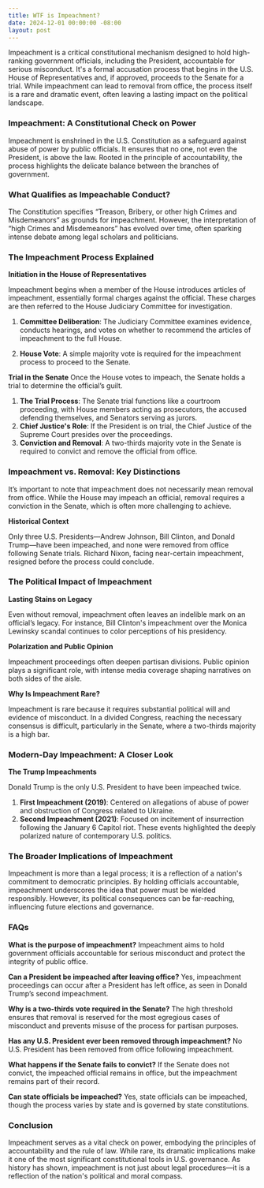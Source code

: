 ```yaml
---
title: WTF is Impeachment?
date: 2024-12-01 00:00:00 -08:00
layout: post
---
```


Impeachment is a critical constitutional mechanism designed to hold high-ranking government officials, including the President, accountable for serious misconduct. It's a formal accusation process that begins in the U.S. House of Representatives and, if approved, proceeds to the Senate for a trial. While impeachment can lead to removal from office, the process itself is a rare and dramatic event, often leaving a lasting impact on the political landscape.

### Impeachment: A Constitutional Check on Power

Impeachment is enshrined in the U.S. Constitution as a safeguard against abuse of power by public officials. It ensures that no one, not even the President, is above the law. Rooted in the principle of accountability, the process highlights the delicate balance between the branches of government.

### What Qualifies as Impeachable Conduct?

The Constitution specifies “Treason, Bribery, or other high Crimes and Misdemeanors” as grounds for impeachment. However, the interpretation of “high Crimes and Misdemeanors” has evolved over time, often sparking intense debate among legal scholars and politicians.

### The Impeachment Process Explained

**Initiation in the House of Representatives** 

Impeachment begins when a member of the House introduces articles of impeachment, essentially formal charges against the official. These charges are then referred to the House Judiciary Committee for investigation.

1. **Committee Deliberation**: The Judiciary Committee examines evidence, conducts hearings, and votes on whether to recommend the articles of impeachment to the full House.

2. **House Vote**: A simple majority vote is required for the impeachment process to proceed to the Senate.

**Trial in the Senate**
Once the House votes to impeach, the Senate holds a trial to determine the official’s guilt.

1. **The Trial Process**: The Senate trial functions like a courtroom proceeding, with House members acting as prosecutors, the accused defending themselves, and Senators serving as jurors.
2. **Chief Justice's Role**: If the President is on trial, the Chief Justice of the Supreme Court presides over the proceedings.
3. **Conviction and Removal**: A two-thirds majority vote in the Senate is required to convict and remove the official from office.

### Impeachment vs. Removal: Key Distinctions

It’s important to note that impeachment does not necessarily mean removal from office. While the House may impeach an official, removal requires a conviction in the Senate, which is often more challenging to achieve.

**Historical Context**

Only three U.S. Presidents—Andrew Johnson, Bill Clinton, and Donald Trump—have been impeached, and none were removed from office following Senate trials. Richard Nixon, facing near-certain impeachment, resigned before the process could conclude.

### The Political Impact of Impeachment

**Lasting Stains on Legacy** 

Even without removal, impeachment often leaves an indelible mark on an official’s legacy. For instance, Bill Clinton's impeachment over the Monica Lewinsky scandal continues to color perceptions of his presidency.

**Polarization and Public Opinion** 

Impeachment proceedings often deepen partisan divisions. Public opinion plays a significant role, with intense media coverage shaping narratives on both sides of the aisle.

**Why Is Impeachment Rare?**

Impeachment is rare because it requires substantial political will and evidence of misconduct. In a divided Congress, reaching the necessary consensus is difficult, particularly in the Senate, where a two-thirds majority is a high bar.

### Modern-Day Impeachment: A Closer Look

**The Trump Impeachments**

Donald Trump is the only U.S. President to have been impeached twice.

1. **First Impeachment (2019)**: Centered on allegations of abuse of power and obstruction of Congress related to Ukraine.
2. **Second Impeachment (2021)**: Focused on incitement of insurrection following the January 6 Capitol riot.
These events highlighted the deeply polarized nature of contemporary U.S. politics.

### The Broader Implications of Impeachment

Impeachment is more than a legal process; it is a reflection of a nation's commitment to democratic principles. By holding officials accountable, impeachment underscores the idea that power must be wielded responsibly. However, its political consequences can be far-reaching, influencing future elections and governance.

### FAQs
**What is the purpose of impeachment?**
Impeachment aims to hold government officials accountable for serious misconduct and protect the integrity of public office.

**Can a President be impeached after leaving office?**
Yes, impeachment proceedings can occur after a President has left office, as seen in Donald Trump’s second impeachment.

**Why is a two-thirds vote required in the Senate?**
The high threshold ensures that removal is reserved for the most egregious cases of misconduct and prevents misuse of the process for partisan purposes.

**Has any U.S. President ever been removed through impeachment?**
No U.S. President has been removed from office following impeachment.

**What happens if the Senate fails to convict?**
If the Senate does not convict, the impeached official remains in office, but the impeachment remains part of their record.

**Can state officials be impeached?**
Yes, state officials can be impeached, though the process varies by state and is governed by state constitutions.

### Conclusion

Impeachment serves as a vital check on power, embodying the principles of accountability and the rule of law. While rare, its dramatic implications make it one of the most significant constitutional tools in U.S. governance. As history has shown, impeachment is not just about legal procedures—it is a reflection of the nation's political and moral compass.